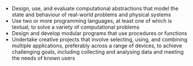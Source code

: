 - Design, use, and evaluate computational abstractions that model the state and
behaviour of real-world problems and physical systems
- Use two or more programming languages, at least one of which is textual, to solve a
variety of computational problems
- Design and develop modular programs that use procedures or functions
- Undertake creative projects that involve selecting, using, and combining multiple
applications, preferably across a range of devices, to achieve challenging goals,
including collecting and analysing data and meeting the needs of known users

